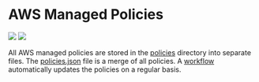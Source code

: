 # AWS Managed Policies

![](https://shields.io/date/1656916816.svg?label=last%20run)
![](https://shields.io/date/1656916816.svg?label=last%20updated)

All AWS managed policies are stored in the [policies](policies) directory into
separate files. The [policies.json](policies/policies.json) file is a merge of
all policies. A [workflow](.github/workflows/list-policies.yaml) automatically
updates the policies on a regular basis.
